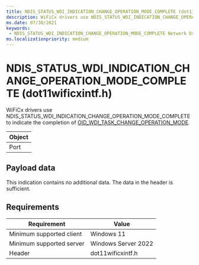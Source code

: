 ```yaml
---
title: NDIS_STATUS_WDI_INDICATION_CHANGE_OPERATION_MODE_COMPLETE (dot11wificxintf.h)
description: WiFiCx drivers use NDIS_STATUS_WDI_INDICATION_CHANGE_OPERATION_MODE_COMPLETE to indicate the completion of OID_WDI_TASK_CHANGE_OPERATION_MODE.
ms.date: 07/30/2021
keywords:
 - NDIS_STATUS_WDI_INDICATION_CHANGE_OPERATION_MODE_COMPLETE Network Drivers Starting with Windows Vista
ms.localizationpriority: medium
---
```


# NDIS\_STATUS\_WDI\_INDICATION\_CHANGE\_OPERATION\_MODE\_COMPLETE (dot11wificxintf.h)


WiFiCx drivers use NDIS\_STATUS\_WDI\_INDICATION\_CHANGE\_OPERATION\_MODE\_COMPLETE to indicate the completion of [OID\_WDI\_TASK\_CHANGE\_OPERATION\_MODE](oid-wdi-task-change-operation-mode.md).

| Object |
|--------|
| Port   |

 

## Payload data


This indication contains no additional data. The data in the header is sufficient.

## Requirements

|Requirement|Value|
|--- |--- |
|Minimum supported client|Windows 11|
|Minimum supported server|Windows Server 2022|
|Header|dot11wificxintf.h|

 

 




